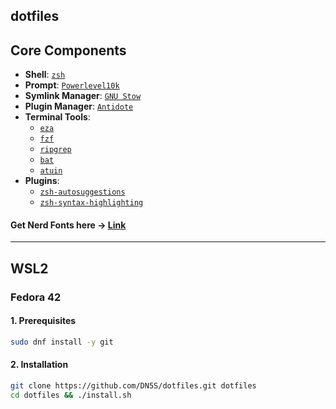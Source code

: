 ## dotfiles

## Core Components

* **Shell**: [`zsh`](https://www.zsh.org/)
* **Prompt**: [`Powerlevel10k`](https://github.com/romkatv/powerlevel10k)
* **Symlink  Manager**: [`GNU Stow`](https://www.gnu.org/software/stow/)
* **Plugin Manager**: [`Antidote`](https://antidote.sh/)
* **Terminal Tools**:
   * [`eza`](https://github.com/eza-community/eza)
   * [`fzf`](https://github.com/junegunn/fzf)
   * [`ripgrep`](https://github.com/BurntSushi/ripgrep)
   * [`bat`](https://github.com/sharkdp/bat)
   * [`atuin`](https://atuin.sh/)
* **Plugins**:
    * [`zsh-autosuggestions`](https://github.com/zsh-users/zsh-autosuggestions)
    * [`zsh-syntax-highlighting`](https://github.com/zsh-users/zsh-syntax-highlighting)

#### Get Nerd Fonts here → [Link](https://www.nerdfonts.com/)

---

## WSL2 
### Fedora 42

#### 1. Prerequisites
```bash
sudo dnf install -y git
```

#### 2. Installation
```bash
git clone https://github.com/DN5S/dotfiles.git dotfiles 
cd dotfiles && ./install.sh
```
